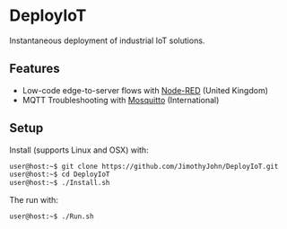 # DeployIoT
Instantaneous deployment of industrial IoT solutions.

## Features
* Low-code edge-to-server flows with <a href="https://nodered.org">Node-RED</a> (United Kingdom)
* MQTT Troubleshooting with <a href="https://mosquitto.org">Mosquitto</a> (International)

## Setup

Install (supports Linux and OSX) with:

```sh 
user@host:~$ git clone https://github.com/JimothyJohn/DeployIoT.git
user@host:~$ cd DeployIoT
user@host:~$ ./Install.sh
```

The run with:

```sh 
user@host:~$ ./Run.sh
```
